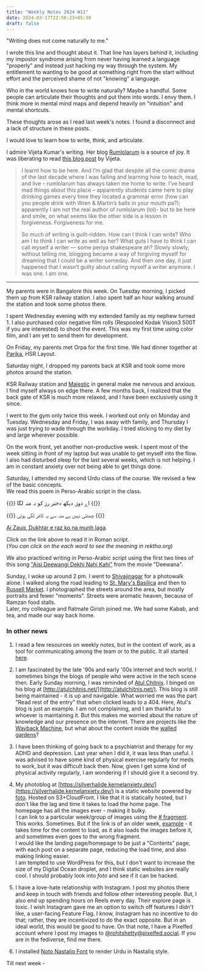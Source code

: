 ```yaml
---
title: "Weekly Notes 2024 W11"
date: 2024-03-17T22:56:23+05:30
draft: false
---
```


"Writing does not come naturally to me."

I wrote this line and thought about it. That line has layers behind it, including my impostor syndrome arising from never having learned a language "properly" and instead just hacking my way through the system. My entitlement to wanting to be good at something right from the start without effort and the perceived shame of not "knowing" a language.

Who in the world knows how to write naturally? Maybe a handful. Some people can articulate their thoughts and put them into words. I envy them. I think more in mental mind maps and depend heavily on "intuition" and mental shortcuts.

These thoughts arose as I read last week's notes. I found a disconnect and a lack of structure in these posts.

I would love to learn how to write, think, and articulate.

I admire Vijeta Kumar's writing. Her blog [Rumlolarum](https://rumlolarum.wordpress.com/2023/01/19/for-500/) is a source of joy. It was liberating to read [this blog post](https://rumlolarum.wordpress.com/2023/01/19/for-500/) by Vijeta.

> I learnt how to be here. And I’m glad that despite all the comic drama of the last decade where I was failing and learning how to teach, read, and live – rumlolarum has always taken me home to write. I’ve heard mad things about this place – apparently students came here to play drinking games every time they located a grammar error (how can you people drink with Wren & Martin’s balls in your mouth pa?); apparently I am not the real author of rumlolarum (lol)- but to be here and smile, on what seems like the other side is a lesson in forgiveness. Forgiveness for me.
>
> So much of writing is guilt-ridden. How can I think I can write? Who am I to think I can write as well as her? What guts I have to think I can call myself a writer — some periya shakespeare ah? Slowly slowly, without telling me, blogging became a way of forgiving myself for dreaming that I could be a writer someday. And then one day, it just happened that I wasn’t guilty about calling myself a writer anymore. I was one. I am one.

---

My parents were in Bangalore this week. On Tuesday morning, I picked them up from KSR railway station. I also spent half an hour walking around the station and took some photos there.

I spent Wednesday evening with my extended family as my nephew turned 1. I also purchased color negative film rolls (Respooled Kodak Vision3 500T if you are interested) to shoot the event. This was my first time using color film, and I am yet to send them for development.

On Friday, my parents met Orpa for the first time. We had dinner together at [Parika](https://maps.app.goo.gl/HZ3r82XximwNHoMw7), HSR Layout.

Saturday night, I dropped my parents back at KSR and took some more photos around the station.

KSR Railway station and [Majestic](https://maps.app.goo.gl/XxnjVZ2HNFyd1GTs9) in general make me nervous and anxious. I find myself always on edge there. A few months back, I realized that the back gate of KSR is much more relaxed, and I have been exclusively using it since.

I went to the gym only twice this week. I worked out only on Monday and Tuesday. Wednesday and Friday, I was away with family, and Thursday I was just trying to wade through the workday. I tried sticking to my diet by and large wherever possible.

On the work front, yet another non-productive week. I spent most of the week sitting in front of my laptop but was unable to get myself into the flow. I also had disturbed sleep for the last several weeks, which is not helping. I am in constant anxiety over not being able to get things done.

Saturday, I attended my second Urdu class of the course. We revised a few of the basic concepts. \
We read this poem in Perso-Arabic script in the class.

{{<urdu>}}
اے ذوقؔ دیکھ دختر رز کو نہ منہ لگا
{{</urdu>}}

{{<urdu>}}
چھٹتی نہیں ہے منہ سے یہ کافر لگی ہوئی
{{</urdu>}}

[Ai Zauq, Dukhtar e raz ko na munh laga](https://www.rekhta.org/couplets/ai-zauq-dekh-dukhtar-e-raz-ko-na-munh-lagaa-sheikh-ibrahim-zauq-couplets).

Click on the link above to read it in Roman script. \
(_You can click on the each word to see the meaning in rektha.org_)

We also practiced writing in Perso-Arabic script using the first two lines of this song ["Aisi Deewangi Dekhi Nahi Kahi"](https://youtu.be/GwpqME_Cmpc) from the movie "Deewana".

Sunday, I woke up around 2 pm. I went to [Shivajinagar](https://maps.app.goo.gl/iLjfEaGEuVdV1v9u8) for a photowalk alone. I walked along the road leading to [St. Mary's Basilica](https://maps.app.goo.gl/hLyDaX3o4Qh93YAh7) and then to [Russell Market](https://maps.app.goo.gl/CE7fDKxFZtXsT15x9). I photographed the streets around the area, but mostly portraits and fewer "moments". Streets were aromatic heaven, because of Ramzan food stalls.\
Later, my colleague and flatmate Girish joined me. We had some Kabab, and tea, and made our way back home.

### In other news

1. I read a few resources on weekly notes, but in the context of work, as a tool for communicating among the team or to the public. It all started [here](https://doingweeknotes.com/).

2. I am fascinated by the late '90s and early '00s internet and tech world. I sometimes binge the blogs of people who were active in the tech scene then. Early Sunday morning, I was reminded of [Atul Chitnis](https://en.wikipedia.org/wiki/Atul_Chitnis). I binged on his blog at [http://atulchitnis.net/](http://atulchitnis.net/). This blog is still being maintained - it is up and navigable. What worried me was the part "Read rest of the entry" that when clicked leads to a 404. Here, Atul's blog is just an example. I am not complaining, and I am thankful to whoever is maintaining it. But this makes me worried about the nature of knowledge and our presence on the internet. There are projects like the [Wayback Machine](https://archive.org/web/), but what about the content inside the [walled gardens](https://blog.codinghorror.com/avoiding-walled-gardens-on-the-internet/)?

3. I have been thinking of going back to a psychiatrist and therapy for my ADHD and depression. Last year when I did it, it was less than useful. I was advised to have some kind of physical exercise regularly for meds to work, but it was difficult back then. Now, given I get some kind of physical activity regularly, I am wondering if I should give it a second try.

4. My photoblog at [https://silverhalide.kernelanxiety.dev/](https://silverhalide.kernelanxiety.dev/) is a static website powered by [foto](https://github.com/waynezhang/foto). Hosted on S3+CloudFront. I like that it is statically hosted, but I don't like the lag and time it takes to load the home page. The homepage has all the images ever - making it bulky.\
   I can link to a particular week/group of images using the [# fragment](https://en.wikipedia.org/wiki/URI_fragment). This works. Sometimes. But if the link is of an older week, [example](https://silverhalide.kernelanxiety.dev/#2023w37) - it takes time for the content to load, as it also loads the images before it, and sometimes even goes to the wrong fragment.\
   I would like the landing page/homepage to be just a "Contents" page, with each post on a separate page, reducing the load time, and also making linking easier. \
   I am tempted to use WordPress for this, but I don't want to increase the size of my Digital Ocean droplet, and I think static websites are really cool. I should probably look into _foto_ and see if it can be hacked.

5. I have a love-hate relationship with Instagram. I post my photos there and keep in touch with friends and follow other interesting people. But, I also end up spending hours on Reels every day. Their explore page is toxic. I wish Instagram gave me an option to switch off features I didn't like, a user-facing Feature Flag. I know, Instagram has no incentive to do that; rather, they are incentivized to do the exact opposite. But in an ideal world, this would be good to have. On that note, I have a Pixelfed account where I post my images to [@rohitshetty@pixelfed.social](https://pixelfed.social/rohitshetty). If you are in the fediverse, find me there.

6. I installed [Noto Nastaliq Font](https://fonts.google.com/noto/specimen/Noto+Nastaliq+Urdu) to render Urdu in Nastaliq style.

Till next week -
